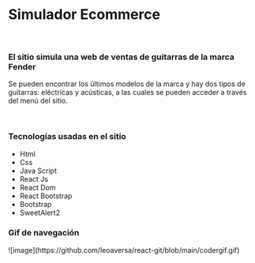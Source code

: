 <h1>Simulador Ecommerce</h1>
<br>
<h3>El sitio simula una web de ventas de guitarras de la marca Fender</h3>
<p>Se pueden encontrar los últimos modelos de la marca y hay dos tipos de guitarras: eléctricas y acústicas, a las cuales se pueden acceder a través del menú del sitio.</p>
<br>
<H3>Tecnologías usadas en el sitio</h3>
<ul>
<li>Html</li>
<li>Css</li>
<li>Java Script</li>
<li>React Js</li>
<li>React Dom</li>
<li>React Bootstrap</li>
<li>Bootstrap</li>
<li>SweetAlert2</li>

</ul>

<H3>Gif de navegación</h3>
![image](https://github.com/leoaversa/react-git/blob/main/codergif.gif)
